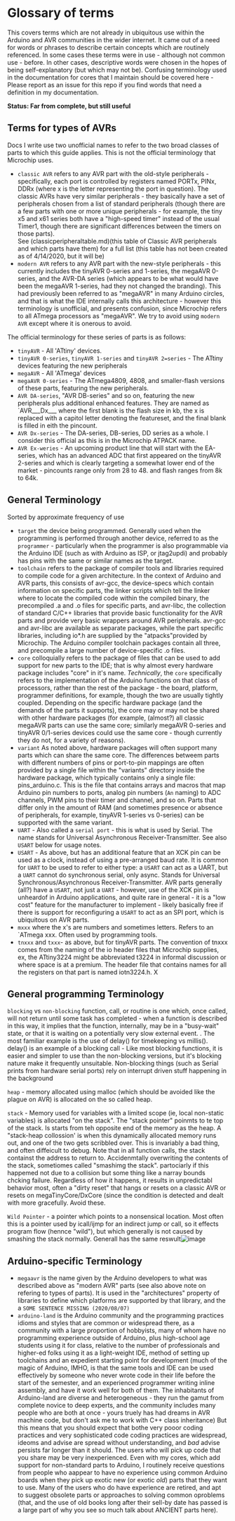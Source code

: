 # Glossary of terms
This covers terms which are not already in ubiquitous use within the Arduino and AVR communities in the wider internet. It came out of a need for words or phrases to describe certain concepts which are routinely referenced. In some cases these terms were in use - although not common use - before. In other cases, descriptive words were chosen in the hopes of being self-explanatory (but which may not be). Confusing terminology used in the documentation for cores that I maintain should be covered here - Please report as an issue for this repo if you find words that need a definition in my documentation. 

**Status: Far from complete, but still useful**

## Terms for types of AVRs
Docs I write use two unofficial names to refer to the two broad classes of parts to which this guide applies. This is not the official terminology that Microchip uses. 
* `classic AVR` refers to any AVR part with the old-style peripherals - specifically, each port is controlled by registers named PORTx, PINx, DDRx (where x is the letter representing the port in question). The classic AVRs have very similar peripherals - they basically have a set of peripherals chosen from a list of standard peripherals (though there are a few parts with one or more unique peripherals - for example, the tiny x5 and x61 series both have a "high-speed timer" instead of the usual Timer1, though there are significant differences between the timers on those parts).  
See (classicperipheraltable.md)(this table of Classic AVR peripherals and which parts have them) for a full list (this table has not been created as of 4/14/2020, but it will be)
* `modern AVR` refers to any AVR part with the new-style peripherals - this currently includes the tinyAVR 0-series and 1-series, the megaAVR 0-series, and the AVR-DA series (which appears to be what would have been the megaAVR 1-series, had they not changed the branding). This had previously been referred to as "megaAVR" in many Arduino circles, and that is what the IDE internally calls this architecture - however this terminology is unofficial, and presents confusion, since Microchip refers to all ATmega processors as "megaAVR". We try to avoid using `modern AVR` except where it is onerous to avoid.

The official terminology for these series of parts is as follows:
* `tinyAVR` - All 'ATtiny' devices.
* `tinyAVR 0-series`, `tinyAVR 1-series` and `tinyAVR 2=series` - The ATtiny devices featuring the new peripherals
* `megaAVR` - All 'ATmega' devices
* `megaAVR 0-series` - The ATmega4809, 4808, and smaller-flash versions of these parts, featuring the new peripherals.
* `AVR DA-series`, "AVR DB-series" and so on, featuring the new peripherals plus additional enhanced features. They are named as `AVR___Dx___ where the first blank is the flash size in kb, the x is replaced with a capitol letter denoting the featureset, and the final blank is filled in eith the pincount.
* `AVR Dx-series` - The DA-series, DB-series, DD series as a whole. I consider this official as this is in the Microchip ATPACK name.
* `AVR Ex-weries` - An upcoming product line that will start with the EA-series, which has an advanced ADC that first appeared on the tinyAVR 2-series and which is clearly targeting a somewhat lower end of the market - pincounts range only from 28 to 48. and flash ranges from 8k to 64k. 

## General Terminology
Sorted by approximate frequency of use

* `target` the device being programmed. Generally used when the programming is performed through another device, referred to as the `programmer` - particularly when the programmer is also programmable via the Arduino IDE (such as with Arduino as ISP, or jtag2updi) and probably has pins with the same or similar names as the target.
* `toolchain` refers to the package of compiler tools and libraries required to compile code for a given architecture. In the context of Arduino and AVR parts, this consists of avr-gcc, the device-specs which contain information on specific parts, the linker scripts which tell the linker where to locate the compiled code within the compiled binary, the precompiled .a and .o files for specific parts, and avr-libc, the collection of standard C/C++ libraries that provide basic functionality for the AVR parts and provide very basic wrappers around AVR peripherals. avr-gcc and avr-libc are available as separate packages, while the part specific libraries, including io*.h are supplied by the "atpacks"provided by Microchip. The Arduino compiler toolchain packages contain all three, and precompile a large number of device-specific .o files.
* `core` colloquially refers to the package of files that can be used to add support for new parts to the IDE; that is why almost every hardware package includes "core" in it's name. *Technically*, the `core` specifically refers to the implementation of the Arduino functions on that class of processors, rather than the rest of the package - the board, platform, programmer definitions, for example, though the two are usually tightly coupled. Depending on the specific hardware package (and the demands of the parts it supports), the core may or may not be shared with other hardware packages (for example, (almost?) all classic megaAVR parts can use the same core; similarly megaAVR 0-series and tinyAVR 0/1-series devices could use the same core - though currently they do not, for a variety of reasons).
* `variant` As noted above, hardware packages will often support many parts which can share the same core. The differences betweem parts with different numbers of pins or port-to-pin mappings are often provided by a single file within the "variants" directory inside the hardware package, which typically contains only a single file: pins_arduino.c. This is the file that contains arrays and macros that map Arduino pin numbers to ports, analog pin numbers (`An` naming) to ADC channels, PWM pins to their timer and channel, and so on. Parts that differ only in the amount of RAM (and sometimes presence or absence of peripherals, for example, tinyAVR 1-series vs 0-series) can be supported with the same variant.
* `UART` - Also called a `serial port` - this is what is used by Serial. The name stands for Universal Asynchronous Receiver-Transmitter. See also `USART` below for usage notes. 
* `USART` - As above, but has an additional feature that an XCK pin can be used as a clock, instead of using a pre-arranged baud rate. It is common for `UART` to be used to refer to either type: a `USART` can act as a UART, but a `UART` cannot do synchronous serial, only async. Stands for Universal Synchronous/Asynchronous Receiver-Transmitter. AVR parts generally (all?) have a `USART`, not just a `UART` - however, use of the XCK pin is unheardof in Arduino applications, and quite rare in general - it is a "low cost" feature for the manufacturer to implement - likely basically free if there is support for reconfiguring a `USART` to act as an SPI port, which is ubiquitous on AVR parts.
* `mxxx` where the x's are numbers and sometimes letters. Refers to an `ATmega xxx. Often used by programming tools. 
* `tnxxx` and `txxx`- as above, but for tinyAVR parts. The convention of tnxxx comes from the naming of the io header files that Microchip supplies, ex, the ATtiny3224 might be abbreviated t3224 in informal discussion or where space is at a premium. The header file that contains names for all the registers on that part is named iotn3224.h. 
X
## General programming Terminology
`blocking` vs `non-blocking` function, call, or routine is one which, once called, will not return until some task has completed - when a function is described in this way, it implies that the function, internally, may be in a "busy-wait" state, or that it is waiting on a potentially very slow external event. . The most familiar example is the use of delay() for timekeeping vs millis(). delay() is an example of a blocking call - Like most blocking functions, it is easier and simpler to use than the non-blocking versions, but it's blocking nature make it frequently unsuitable. Non-blocking things (such as Serial prints from hardware serial ports) rely on interrupt driven stuff happening in the background 

`heap` - memory allocated using malloc (which should be avoided like the plague on AVR) is allocated on the so called heap. 

`stack` - Memory used for variables with a limited scope (ie, local non-static variables) is allocated "on the stack". The "stack pointer" poinmts to te top of the stack. Is starts from teh opposite end of the memory as the heap. A "stack-heap collossion' is when this dynamically allocated memory runs out, and one of the two gets scribbled over. This is invariably a bad thing, and often diffeicult to debug. Note that in all function calls, the stack containst the address to return to. Accidenmtally overwriting the contents of the stack, sometiomes called "smashimg the stack". partociarly if this happemed not due to a collision but some thing like a narray bounds chcking failure. Regardless of how it happens, it results in unpredictabl behavior most, often a "dirty reset" that hangs or resets on a classic AVR or resets on megaTinyCore/DxCore (since the condition is detected and dealt with more gracefully. Avoid these. 

`Wild Pointer` - a pointer which points to a nonsensical location. Most often this is a pointer used by icall/ijmp for an indirect jump or call, so it effects program flow (hennce "wild"), but which generally is not caused by smashing the stack normally. Generall has the same reswult![image](https://user-images.githubusercontent.com/6779483/167571390-44c6a517-cf78-44c7-beaf-84e558b965bf.png)

## Arduino-specific Terminology
* `megaavr` is the name given by the Arduino developers to what was described above as "modern AVR" parts (see also above note on refering to types of parts). It is used in the "architectures" property of libraries to define which platforms are supported by that library, and the a `SOME SENTENCE MISSING (2020/08/07)`
* `arduino-land` is the Arduino community and the programming practices idioms and styles that are common or widespread there, as a community with a large proportion of hobbyists, many of whom have no programming experience outside of Arduino, plus high-school age students using it for class, relative to the number of professionals and higher-ed folks using it as a light-weight IDE, method of setting up toolchains and an expedient starting point for development (much of the magic of Arduino, IMHO, is that the same tools and IDE can be used effectively by someone who never wrote code in their life before the start of the semester, and an experienced programmer writing inline assembly, and have it work well for both of them. The inhabitants of Arduino-land are diverse and heterogeneous - they run the gamut from complete novice to deep experts, and the community includes many people who are both at once - yours truely has had dreams in AVR machine code, but don't ask me to work with C++ class inheritance) But this means that you should expect that bothe very pooor coding practices and very sophisticated code coding practices are widespread, ideoms and advise are spread without understanding, and *bad* advise persists far longer than it should. The users who will pick up code that you share may be very inexperienced. Even with my cores, which add support for non-standard parts to Arduino, I routinely receive questions from people who aappear to have no experience using common Arduino boards when they pick up exotic new (or exotic *old*) parts that they want to use. Many of the users who do have experience are retired, and apt to suggest obsolete parts or approaches to solving common oproblems (that, and the use of old books long after their sell-by date has passed is a large part of why you see so much talk about ANCIENT parts here). 
